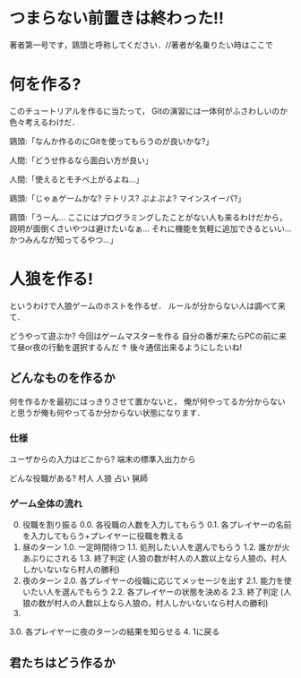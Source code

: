 # つまらない前置きは終わった!!
著者第一号です，鶏頭と呼称してください．//著者が名乗りたい時はここで

# 何を作る?
このチュートリアルを作るに当たって，
Gitの演習には一体何がふさわしいのか色々考えるわけだ．

鶏頭:「なんか作るのにGitを使ってもらうのが良いかな?」

人間:「どうせ作るなら面白い方が良い」

人間:「使えるとモチベ上がるよね…」

鶏頭:「じゃぁゲームかな? テトリス? ぷよぷよ? マインスイーパ?」

鶏頭:「うーん… ここにはプログラミングしたことがない人も来るわけだから，
説明が面倒くさいやつは避けたいなぁ… それに機能を気軽に追加できるといい… かつみんなが知ってるやつ…」

# 人狼を作る!
というわけで人狼ゲームのホストを作るぜ．
ルールが分からない人は調べて来て．

どうやって遊ぶか?
今回はゲームマスターを作る
自分の番が来たらPCの前に来て昼or夜の行動を選択するんだ
↑
後々通信出来るようにしたいね!

## どんなものを作るか
何を作るかを最初にはっきりさせて置かないと，
俺が何やってるか分からないと思うが俺も何やってるか分からない状態になります．

### 仕様
ユーザからの入力はどこから?
端末の標準入出力から

どんな役職がある?
村人
人狼
占い
猟師

### ゲーム全体の流れ
0. 役職を割り振る
0.0. 各役職の人数を入力してもらう
0.1. 各プレイヤーの名前を入力してもらう+プレイヤーに役職を教える
1. 昼のターン
1.0. 一定時間待つ
1.1. 処刑したい人を選んでもらう
1.2. 誰かが火あぶりにされる
1.3. 終了判定 (人狼の数が村人の人数以上なら人狼の，村人しかいないなら村人の勝利)
2. 夜のターン
2.0. 各プレイヤーの役職に応じてメッセージを出す
2.1. 能力を使いたい人を選んでもらう
2.2. 各プレイヤーの状態を決める
2.3. 終了判定 (人狼の数が村人の人数以上なら人狼の，村人しかいないなら村人の勝利)
3. 
3.0. 各プレイヤーに夜のターンの結果を知らせる
4. 1に戻る


## 
## 君たちはどう作るか

